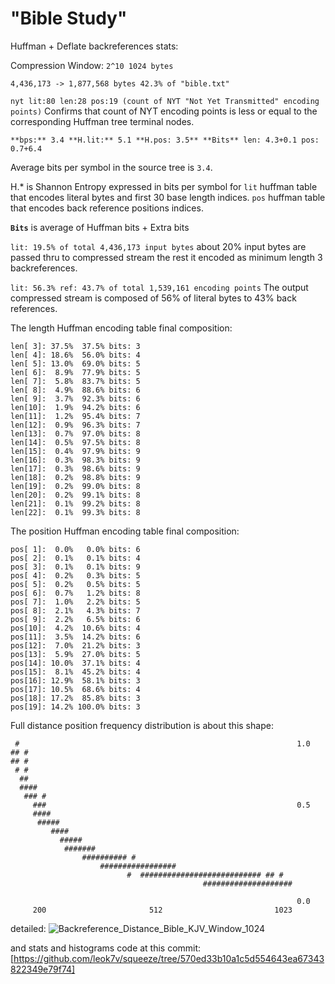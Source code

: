 # "Bible Study"

Huffman + Deflate backreferences stats:

Compression Window: ```2^10 1024 bytes``` 

```4,436,173 -> 1,877,568 bytes 42.3% of "bible.txt"```

```nyt lit:80 len:28 pos:19 (count of NYT "Not Yet Transmitted" encoding points)```
Confirms that count of NYT encoding points is less or equal to the 
corresponding Huffman tree terminal nodes. 

```**bps:** 3.4 **H.lit:** 5.1 **H.pos: 3.5** **Bits** len: 4.3+0.1 pos: 0.7+6.4```

Average bits per symbol in the source tree is ```3.4```.

H.* is Shannon Entropy expressed in bits per symbol for
```lit``` huffman table that encodes literal bytes and first 30 base length indices.
```pos``` huffman table that encodes back reference positions indices.

**```Bits```** is average of Huffman bits + Extra bits

```lit: 19.5% of total 4,436,173 input bytes```
about 20% input bytes are passed thru to compressed stream
the rest it encoded as minimum length 3 backreferences.

```lit: 56.3% ref: 43.7% of total 1,539,161 encoding points```
The output compressed stream is composed of 56% of literal bytes
to 43% back references.


The length Huffman encoding table final composition:
```
len[ 3]: 37.5%  37.5% bits: 3
len[ 4]: 18.6%  56.0% bits: 4
len[ 5]: 13.0%  69.0% bits: 5
len[ 6]:  8.9%  77.9% bits: 5
len[ 7]:  5.8%  83.7% bits: 5
len[ 8]:  4.9%  88.6% bits: 6
len[ 9]:  3.7%  92.3% bits: 6
len[10]:  1.9%  94.2% bits: 6
len[11]:  1.2%  95.4% bits: 7
len[12]:  0.9%  96.3% bits: 7
len[13]:  0.7%  97.0% bits: 8
len[14]:  0.5%  97.5% bits: 8
len[15]:  0.4%  97.9% bits: 9
len[16]:  0.3%  98.3% bits: 9
len[17]:  0.3%  98.6% bits: 9
len[18]:  0.2%  98.8% bits: 9
len[19]:  0.2%  99.0% bits: 8
len[20]:  0.2%  99.1% bits: 8
len[21]:  0.1%  99.2% bits: 8
len[22]:  0.1%  99.3% bits: 8
```

The position Huffman encoding table final composition:
```
pos[ 1]:  0.0%   0.0% bits: 6
pos[ 2]:  0.1%   0.1% bits: 4
pos[ 3]:  0.1%   0.1% bits: 9
pos[ 4]:  0.2%   0.3% bits: 5
pos[ 5]:  0.2%   0.5% bits: 5
pos[ 6]:  0.7%   1.2% bits: 8
pos[ 7]:  1.0%   2.2% bits: 5
pos[ 8]:  2.1%   4.3% bits: 7
pos[ 9]:  2.2%   6.5% bits: 6
pos[10]:  4.2%  10.6% bits: 4
pos[11]:  3.5%  14.2% bits: 6
pos[12]:  7.0%  21.2% bits: 3
pos[13]:  5.9%  27.0% bits: 5
pos[14]: 10.0%  37.1% bits: 4
pos[15]:  8.1%  45.2% bits: 4
pos[16]: 12.9%  58.1% bits: 3
pos[17]: 10.5%  68.6% bits: 4
pos[18]: 17.2%  85.8% bits: 3
pos[19]: 14.2% 100.0% bits: 3
```

Full distance position frequency distribution is about this shape:
```
 #                                                              1.0
## #                                                           
## #                                                           
 # #                                                           
  ##                                                           
  ####                                                         
   ### #                                                       
     ###                                                        0.5
     ####                                                      
      #####                                                    
         ####                                                  
           #####                                               
            #######                                            
                ########## #                                   
                    #################                          
                          #  ########################### ## #  
                                           ####################
                                                               
                                                                0.0
     200                       512                         1023
```

detailed: 
![Backreference_Distance_Bible_KJV_Window_1024](https://github.com/user-attachments/assets/fc23a7a5-1f71-44c2-9f8e-833eb3f61f0a)

and stats and histograms code at this commit:
[https://github.com/leok7v/squeeze/tree/570ed33b10a1c5d554643ea67343822349e79f74]

